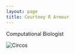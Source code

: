 ```yaml
---
layout: page
title: Courtney R Armour
---
```

Computational Biologist

<img src="/content/images/circos.jpg" class="img-thumbnail" alt="Circos">
